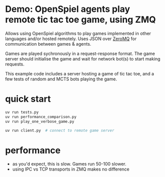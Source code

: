 # Demo: OpenSpiel agents play remote tic tac toe game, using ZMQ

Allows using OpenSpiel algorithms to play games implemented in other languages
and/or hosted remotely. Uses JSON over [ZeroMQ](https://zeromq.org/) for
communication between games & agents.

Games are played sychronously in a request-response format. The game server
should initialise the game and wait for network bot(s) to start making requests.

This example code includes a server hosting a game of tic tac toe, and a few
tests of random and MCTS bots playing the game.


# quick start
```sh
uv run tests.py
uv run performance_comparison.py
uv run play_one_verbose_game.py

uv run client.py  # connect to remote game server
```


# performance
- as you'd expect, this is slow. Games run 50-100 slower.
- using IPC vs TCP transports in ZMQ makes no difference
